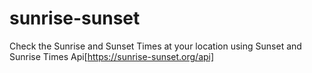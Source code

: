 # sunrise-sunset

Check the Sunrise and Sunset Times at your location using Sunset and Sunrise Times Api[https://sunrise-sunset.org/api]

